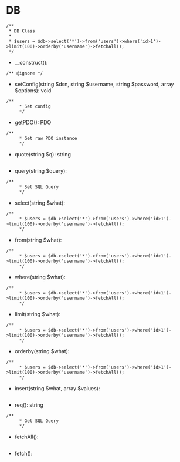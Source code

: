 # DB
```
/**
 * DB Class
 * 
 * $users = $db->select('*')->from('users')->where('id>1')->limit(100)->orderby('username')->fetchAll();
 */
```
- __construct(): 
```
/** @ignore */
```
- setConfig(string $dsn, string $username, string $password, array $options): void
```
/**
     * Set config
     */
```
- getPDO(): PDO
```
/**
     * Get raw PDO instance
     */
```
- quote(string $q): string
```

```
- query(string $query): 
```
/**
     * Set SQL Query
     */
```
- select(string $what): 
```
/**
     * $users = $db->select('*')->from('users')->where('id>1')->limit(100)->orderby('username')->fetchAll();
     */
```
- from(string $what): 
```
/**
     * $users = $db->select('*')->from('users')->where('id>1')->limit(100)->orderby('username')->fetchAll();
     */
```
- where(string $what): 
```
/**
     * $users = $db->select('*')->from('users')->where('id>1')->limit(100)->orderby('username')->fetchAll();
     */
```
- limit(string $what): 
```
/**
     * $users = $db->select('*')->from('users')->where('id>1')->limit(100)->orderby('username')->fetchAll();
     */
```
- orderby(string $what): 
```
/**
     * $users = $db->select('*')->from('users')->where('id>1')->limit(100)->orderby('username')->fetchAll();
     */
```
- insert(string $what, array $values): 
```

```
- req(): string
```
/**
     * Get SQL Query
     */
```
- fetchAll(): 
```

```
- fetch(): 
```

```


